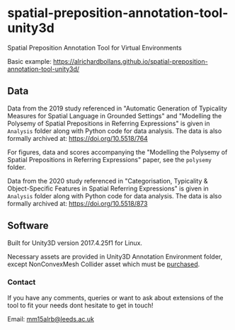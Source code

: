 # spatial-preposition-annotation-tool-unity3d
Spatial Preposition Annotation Tool for Virtual Environments

Basic example: https://alrichardbollans.github.io/spatial-preposition-annotation-tool-unity3d/

## Data

Data from the 2019 study referenced in "Automatic Generation of Typicality Measures for Spatial Language in Grounded Settings" and "Modelling the Polysemy of Spatial Prepositions in Referring Expressions" is given in `Analysis` folder along with Python code for data analysis. The data is also formally archived at: https://doi.org/10.5518/764

For figures, data and scores accompanying the "Modelling the Polysemy of Spatial Prepositions in Referring Expressions" paper, see the `polysemy` folder.

Data from the 2020 study referenced in "Categorisation, Typicality & Object-Specific Features in Spatial Referring Expressions" is given in `Analysis` folder along with Python code for data analysis. The data is also formally archived at: https://doi.org/10.5518/873



## Software

Built for Unity3D version 2017.4.25f1 for Linux.

Necessary assets are provided in Unity3D Annotation Environment folder, except NonConvexMesh Collider asset which must be [purchased](https://assetstore.unity.com/packages/tools/physics/non-convex-mesh-collider-84867). 

### Contact
If you have any comments, queries or want to ask about extensions of the tool to fit your needs dont hesitate to get in touch!

Email: mm15alrb@leeds.ac.uk
